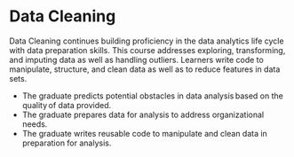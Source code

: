 # Data Cleaning

Data Cleaning continues building proficiency in the data analytics life cycle with data preparation skills. This course addresses exploring, transforming, and imputing data as well as handling outliers. Learners write code to manipulate, structure, and clean data as well as to reduce features in data sets.

- The graduate predicts potential obstacles in data analysis based on the quality of data provided.
- The graduate prepares data for analysis to address organizational needs.
- The graduate writes reusable code to manipulate and clean data in preparation for analysis.
